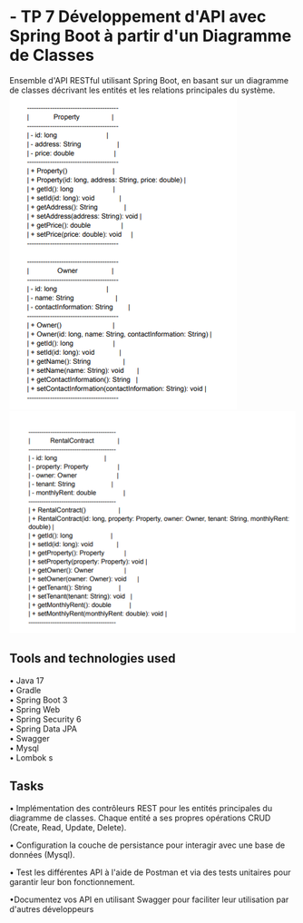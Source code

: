 # - TP 7 Développement d'API avec Spring Boot à partir d'un Diagramme de Classes

Ensemble d'API RESTful utilisant Spring Boot, en  basant sur un diagramme de classes décrivant les
entités et les relations principales du système.<br>
![Diagramme de classe ](img/img.png)
![Diagramme de classe ](img/img_1.png)

## Tools and technologies used
• Java 17 
<br>• Gradle 
<br>• Spring Boot 3 
<br>• Spring Web 
<br>• Spring Security 6 
<br>• Spring Data JPA
<br>• Swagger
<br>• Mysql
<br>• Lombok
s
## Tasks
• Implémentation des contrôleurs REST pour les entités principales du diagramme de
classes. Chaque entité a ses propres opérations CRUD (Create, Read,
Update, Delete).<br>

• Configuration la couche de persistance pour interagir avec une base de données
(Mysql).<br>

• Test les différentes API à l'aide de Postman et via des tests unitaires
pour garantir leur bon fonctionnement.<br>

•Documentez vos API en utilisant Swagger pour faciliter leur utilisation par d'autres développeurs

